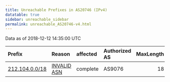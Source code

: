 ```yaml
---
title: Unreachable Prefixes in AS20746 (IPv4)
datatable: true
sidebar: unreachable_sidebar
permalink: unreachable_AS20746-v4.html
---
```


Data as of 2018-12-12 14:35:00 UTC


<div class="datatable-begin"></div>

| Prefix                                                 | Reason                                                                                                | affected   | Authorized AS   |   MaxLength | Anchor                                         |   unreachable /24s |
|:-------------------------------------------------------|:------------------------------------------------------------------------------------------------------|:-----------|:----------------|------------:|:-----------------------------------------------|-------------------:|
| [212.104.0.0/18](https://stat.ripe.net/212.104.0.0/18) | [INVALID ASN](https://rpki-validator.ripe.net/announcement-preview?asn=AS20746&prefix=212.104.0.0/18) | complete   | AS9076          |          18 | [RIPE](unreachable_RIPE_NCC_RPKI_Root-v4.html) |                 64 |

<div class="datatable-end"></div>